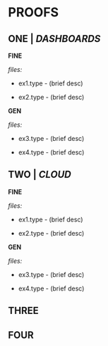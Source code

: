 # PROOFS

## ONE | *DASHBOARDS*

**FINE** 

*files:*

- ex1.type - (brief desc)

- ex2.type - (brief desc)


**GEN** 

*files:*

- ex3.type - (brief desc)

- ex4.type - (brief desc)


## TWO | *CLOUD*

**FINE** 

*files:*

- ex1.type - (brief desc)

- ex2.type - (brief desc)


**GEN** 

*files:*

- ex3.type - (brief desc)

- ex4.type - (brief desc)


## THREE

## FOUR
